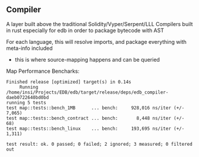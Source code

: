 ## Compiler

A layer built above the traditional Solidity/Vyper/Serpent/LLL Compilers built in rust especially for edb
in order to package bytecode with AST

For each language, this will resolve imports, and package everything with meta-info included
  - this is where source-mapping happens and can be queried



Map Performance Bencharks:
```
Finished release [optimized] target(s) in 0.14s
     Running /home/insi/Projects/EDB/edb/target/release/deps/edb_compiler-daeb0722640bd0bd
running 5 tests
test map::tests::bench_1MB      ... bench:     928,016 ns/iter (+/- 7,065)
test map::tests::bench_contract ... bench:       8,448 ns/iter (+/- 68)
test map::tests::bench_linux    ... bench:     193,695 ns/iter (+/- 1,311)

test result: ok. 0 passed; 0 failed; 2 ignored; 3 measured; 0 filtered out

```
